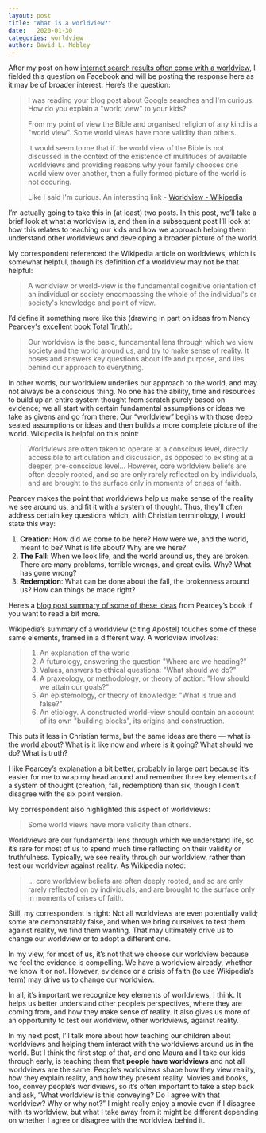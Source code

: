 ```yaml
---
layout: post
title: "What is a worldview?"
date:   2020-01-30
categories: worldview
author: David L. Mobley
---
```


After my post on how [internet search results often come with a worldview](https://heisfaithful.github.io/culture/2020/01/28/google-that-parenting.html), I fielded this question on Facebook and will be posting the response here as it may be of broader interest. Here’s the question:

> I was reading your blog post about Google searches and I'm curious. How do you explain a "world view" to your kids?
>
> From my point of view the Bible and organised religion of any kind is a "world view". Some world views have more validity than others.
>
> It would seem to me that if the world view of the Bible is not discussed in the context of the existence of multitudes of available worldviews and providing reasons why your family chooses one world view over another, then a fully formed picture of the world is not occuring.
>
> Like I said I'm curious.
> An interesting link - [Worldview - Wikipedia](https://en.wikipedia.org/wiki/Worldview)

I’m actually going to take this in (at least) two posts. In this post, we’ll take a brief look at what a worldview is, and then in a subsequent post I’ll look at how this relates to teaching our kids and how we approach helping them understand other worldviews and developing a broader picture of the world.

My correspondent referenced the Wikipedia article on worldviews, which is somewhat helpful, though its definition of a worldview may not be that helpful:

> A worldview or world-view is the fundamental cognitive orientation of an individual or society encompassing the whole of the individual's or society's knowledge and point of view.

I’d define it something more like this (drawing in part on ideas from Nancy Pearcey's excellent book [Total Truth](https://amzn.to/36AQc5S)):
> Our worldview is the basic, fundamental lens through which we view society and the world around us, and try to make sense of reality. It poses and answers key questions about life and purpose, and lies behind our approach to everything.

In other words, our worldview underlies our approach to the world, and may not always be a conscious thing. No one has the ability, time and resources to build up an entire system thought from scratch purely based on evidence; we all start with certain fundamental assumptions or ideas we take as givens and go from there. Our “worldview” begins with those deep seated assumptions or ideas and then builds a more complete picture of the world. Wikipedia is helpful on this point:

> Worldviews are often taken to operate at a conscious level, directly accessible to articulation and discussion, as opposed to existing at a deeper, pre-conscious level... However, core worldview beliefs are often deeply rooted, and so are only rarely reflected on by individuals, and are brought to the surface only in moments of crises of faith.

Pearcey makes the point that worldviews help us make sense of the reality we see around us, and fit it with a system of thought. Thus, they’ll often address certain key questions which, with Christian terminology, I would state this way:
1. **Creation**: How did we come to be here? How were we, and the world, meant to be? What is life about? Why are we here?
2. **The Fall**: When we look life, and the world around us, they are broken. There are many problems, terrible wrongs, and great evils. Why? What has gone wrong?
3. **Redemption**: What can be done about the fall, the brokenness around us? How can things be made right?

Here’s a [blog post summary of some of these ideas](https://apologers.wordpress.com/2016/02/05/creation-fall-redemption/) from Pearcey’s book if you want to read a bit more.

Wikipedia’s summary of a worldview (citing Apostel) touches some of these same elements, framed in a different way. A worldview involves:
> 1. An explanation of the world
> 2. A futurology, answering the question "Where are we heading?"
> 3. Values, answers to ethical questions: "What should we do?"
> 4. A praxeology, or methodology, or theory of action: "How should we attain our goals?"
> 5. An epistemology, or theory of knowledge: "What is true and false?"
> 6. An etiology. A constructed world-view should contain an account of its own "building blocks", its origins and construction.

This puts it less in Christian terms, but the same ideas are there — what is the world about? What is it like now and where is it going? What should we do? What is truth?

I like Pearcey’s explanation a bit better, probably in large part because it’s easier for me to wrap my head around and remember three key elements of a system of thought (creation, fall, redemption) than six, though I don’t disagree with the six point version.

My correspondent also highlighted this aspect of worldviews:

> Some world views have more validity than others.

Worldviews are our fundamental lens through which we understand life, so it’s rare for most of us to spend much time reflecting on their validity or truthfulness. Typically, we see reality through our worldview, rather than test our worldview against reality. As Wikipedia noted:

> ...  core worldview beliefs are often deeply rooted, and so are only rarely reflected on by individuals, and are brought to the surface only in moments of crises of faith.

Still, my correspondent is right: Not all worldviews are even potentially valid; some are demonstrably false, and when we bring ourselves to test them against reality, we find them wanting. That may ultimately drive us to change our worldview or to adopt a different one.

In my view, for most of us, it’s not that we choose our worldview because we feel the evidence is compelling. We have a worldview already, whether we know it or not. However, evidence or a crisis of faith (to use Wikipedia’s term) may drive us to change our worldview.

In all, it’s important we recognize key elements of worldviews, I think. It helps us better understand other people’s perspectives, where they are coming from, and how they make sense of reality. It also gives us more of an opportunity to test our worldview, other worldviews, against reality.

In my next post, I’ll talk more about how teaching our children about worldviews and helping them interact with the worldviews around us in the world. But I think the first step of that, and one Maura and I take our kids through early, is teaching them that **people have worldviews** and not all worldviews are the same. People’s worldviews shape how they view reality, how they explain reality, and how they present reality. Movies and books, too, convey people’s worldviews, so it’s often important to take a step back and ask, “What worldview is this conveying? Do I agree with that worldview? Why or why not?” I might really enjoy a movie even if I disagree with its worldview, but what I take away from it might be different depending on whether I agree or disagree with the worldview behind it.
